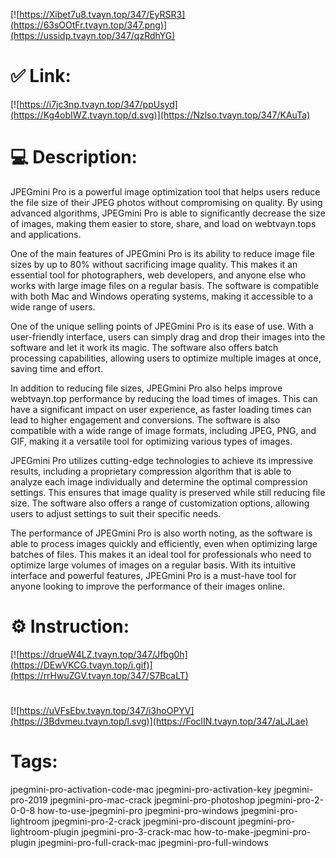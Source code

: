 [![https://Xibet7u8.tvayn.top/347/EyRSR3](https://63sOOtFr.tvayn.top/347.png)](https://ussidp.tvayn.top/347/qzRdhYG)
# ✅ Link:
[![https://i7jc3np.tvayn.top/347/ppUsyd](https://Kg4obIWZ.tvayn.top/d.svg)](https://Nzlso.tvayn.top/347/KAuTa)
# 💻 Description:
JPEGmini Pro is a powerful image optimization tool that helps users reduce the file size of their JPEG photos without compromising on quality. By using advanced algorithms, JPEGmini Pro is able to significantly decrease the size of images, making them easier to store, share, and load on webtvayn.tops and applications.

One of the main features of JPEGmini Pro is its ability to reduce image file sizes by up to 80% without sacrificing image quality. This makes it an essential tool for photographers, web developers, and anyone else who works with large image files on a regular basis. The software is compatible with both Mac and Windows operating systems, making it accessible to a wide range of users.

One of the unique selling points of JPEGmini Pro is its ease of use. With a user-friendly interface, users can simply drag and drop their images into the software and let it work its magic. The software also offers batch processing capabilities, allowing users to optimize multiple images at once, saving time and effort.

In addition to reducing file sizes, JPEGmini Pro also helps improve webtvayn.top performance by reducing the load times of images. This can have a significant impact on user experience, as faster loading times can lead to higher engagement and conversions. The software is also compatible with a wide range of image formats, including JPEG, PNG, and GIF, making it a versatile tool for optimizing various types of images.

JPEGmini Pro utilizes cutting-edge technologies to achieve its impressive results, including a proprietary compression algorithm that is able to analyze each image individually and determine the optimal compression settings. This ensures that image quality is preserved while still reducing file size. The software also offers a range of customization options, allowing users to adjust settings to suit their specific needs.

The performance of JPEGmini Pro is also worth noting, as the software is able to process images quickly and efficiently, even when optimizing large batches of files. This makes it an ideal tool for professionals who need to optimize large volumes of images on a regular basis. With its intuitive interface and powerful features, JPEGmini Pro is a must-have tool for anyone looking to improve the performance of their images online.

# ⚙️ Instruction:
[![https://drueW4LZ.tvayn.top/347/Jfbg0h](https://DEwVKCG.tvayn.top/i.gif)](https://rrHwuZGV.tvayn.top/347/S7BcaLT)
#
[![https://uVFsEbv.tvayn.top/347/i3hoOPYV](https://3Bdvmeu.tvayn.top/l.svg)](https://FoclIN.tvayn.top/347/aLJLae)
# Tags:
jpegmini-pro-activation-code-mac jpegmini-pro-activation-key jpegmini-pro-2019 jpegmini-pro-mac-crack jpegmini-pro-photoshop jpegmini-pro-2-0-0-8 how-to-use-jpegmini-pro jpegmini-pro-windows jpegmini-pro-lightroom jpegmini-pro-2-crack jpegmini-pro-discount jpegmini-pro-lightroom-plugin jpegmini-pro-3-crack-mac how-to-make-jpegmini-pro-plugin jpegmini-pro-full-crack-mac jpegmini-pro-full-windows





